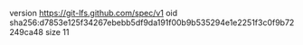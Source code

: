 version https://git-lfs.github.com/spec/v1
oid sha256:d7853e125f34267ebebb5df9da191f00b9b535294e1e2251f3c0f9b72249ca48
size 11
